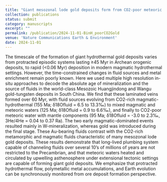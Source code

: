 ```yaml
---
title: "Giant mesozonal lode gold deposits form from CO2-poor meteoric water in long-lived fault systems"
collection: publications
status: submit
category: manuscripts
excerpt: ""
permalink: /publication/2024-11-01-BinH_poorCO2Gold
venue: 'Nature Communications Earth & Environment'
date: 2024-11-01
---
```


The timescale of the formation of giant hydrothermal gold deposits varies from protracted episodic systems lasting ≥45 Myr in Archean orogenic deposits, to rapid (<0.06 Myr) deposition in modern magmatic hydrothermal settings. However, the time-constrained changes in fluid sources and metal enrichment remain poorly known. Here we used multiple high resolution in-situ approaches to decode the absolute age of mineralization and the source of fluids in the world-class Mesozoic Huangjindong and Wangu gold-tungsten deposits in South China. We find that these laminated veins formed over 60 Myr, with fluid sources evolving from CO2-rich magmatic-hydrothermal (155 Ma; δ18Ofluid = 6.5 to 13.3‰) to mixed magmatic and meteoric waters (125 Ma; δ18Ofluid = 0.9 to 6.6‰), and finally to CO2-poor meteoric water with mantle components (95 Ma; δ18Ofluid = -3.0 to 2.3‰, 3He/4He = 0.04 to 0.37 Ra). The two early magmatic-dominated events resulted mainly in W-mineralization, whereas gold was introduced during the final stage. These Au-bearing fluids contrast with the CO2-rich metamorphic and magmatic fluids characteristic of many mesozonal lode gold deposits. These results demonstrate that long-lived plumbing system capable of channeling fluids over several 10’s of millions of years are not restricted to the Precambrian, and that meteoric waters heated and circulated by upwelling asthenosphere under extensional tectonic settings are capable of forming giant gold deposits. We emphasize that protracted hydrothermal flow, polymetallic metal accumulations, and Earth evolution can be synchronously monitored from ore deposit formation perspective.
